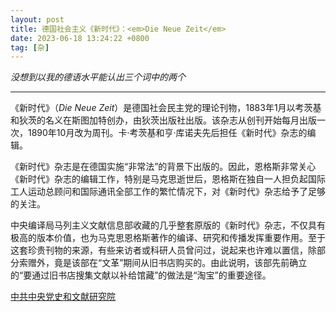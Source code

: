 ```yaml
---
layout: post
title: 德国社会主义《新时代》：<em>Die Neue Zeit</em>
date: 2023-06-18 13:24:22 +0800
tag: [杂]
---
```


*没想到以我的德语水平能认出三个词中的两个*

***

《新时代》（*Die Neue Zeit*）是德国社会民主党的理论刊物，1883年1月以考茨基和狄茨的名义在斯图加特创办，由狄茨出版社出版。该杂志从创刊开始每月出版一次，1890年10月改为周刊。卡·考茨基和亨·库诺夫先后担任《新时代》杂志的编辑。

《新时代》杂志是在德国实施“非常法”的背景下出版的。因此，恩格斯非常关心《新时代》杂志的编辑工作，特别是马克思逝世后，恩格斯在独自一人担负起国际工人运动总顾问和国际通讯全部工作的繁忙情况下，对《新时代》杂志给予了足够的关注。

中央编译局马列主义文献信息部收藏的几乎整套原版的《新时代》杂志，不仅具有极高的版本价值，也为马克思恩格斯著作的编译、研究和传播发挥重要作用。至于这套珍贵刊物的来源，有些来访者或科研人员曾问过，说起来也许难以置信，除部分索赠外，竟是该部在“文革”期间从旧书店购买的。由此说明，该部先前确立的“要通过旧书店搜集文献以补给馆藏”的做法是“淘宝”的重要途径。

[中共中央党史和文献研究院](https://www.dswxyjy.org.cn/n1/2019/0617/c427195-31157867.html)